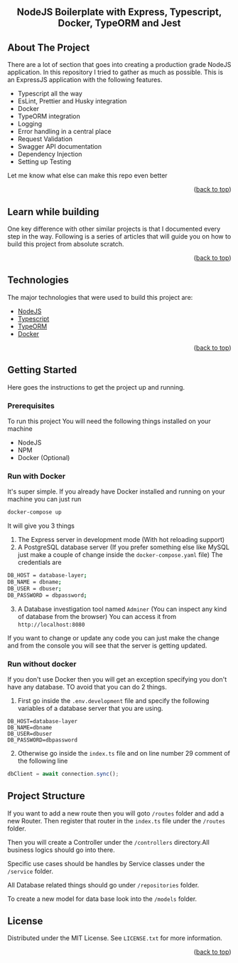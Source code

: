 <div id="top"></div>

<!-- PROJECT LOGO -->
<br />
<div align="center">
  <h2 align="center">NodeJS Boilerplate with Express, Typescript, Docker, TypeORM and Jest </h2>
</div>

## About The Project

There are a lot of section that goes into creating a production grade NodeJS application. In this repository I tried to gather as much as possible. This is an ExpressJS application with the following features.

- Typescript all the way
- EsLint, Prettier and Husky integration
- Docker
- TypeORM integration
- Logging
- Error handling in a central place
- Request Validation
- Swagger API documentation
- Dependency Injection
- Setting up Testing

Let me know what else can make this repo even better

<p align="right">(<a href="#top">back to top</a>)</p>

## Learn while building

One key difference with other similar projects is that I documented every step in the way. Following is a series of articles that will guide you on how to build this project from absolute scratch.

<p align="right">(<a href="#top">back to top</a>)</p>

## Technologies

The major technologies that were used to build this project are:

- [NodeJS](https://nodejs.org/en/)
- [Typescript](https://www.typescriptlang.org/)
- [TypeORM](https://typeorm.io/)
- [Docker](https://www.docker.com/)

<p align="right">(<a href="#top">back to top</a>)</p>

## Getting Started

Here goes the instructions to get the project up and running.

### Prerequisites

To run this project You will need the following things installed on your machine

- NodeJS
- NPM
- Docker (Optional)

### Run with Docker

It's super simple. If you already have Docker installed and running on your machine you can just run

```sh
docker-compose up
```

It will give you 3 things

1. The Express server in development mode (With hot reloading support)
2. A PostgreSQL database server (If you prefer something else like MySQL just make a couple of change inside the `docker-compose.yaml` file) The credentials are

```sh
DB_HOST = database-layer;
DB_NAME = dbname;
DB_USER = dbuser;
DB_PASSWORD = dbpassword;
```

3. A Database investigation tool named `Adminer` (You can inspect any kind of database from the browser) You can access it from `http://localhost:8080`

If you want to change or update any code you can just make the change and from the console you will see that the server is getting updated.

### Run without docker

If you don't use Docker then you will get an exception specifying you don't have any database.
TO avoid that you can do 2 things.

1. First go inside the `.env.development` file and specify the following variables of a database server that you are using.

```
DB_HOST=database-layer
DB_NAME=dbname
DB_USER=dbuser
DB_PASSWORD=dbpassword
```

2. Otherwise go inside the `index.ts` file and on line number 29 comment of the following line

```js
dbClient = await connection.sync();
```

## Project Structure

If you want to add a new route then you will goto `/routes` folder and add a new Router.
Then register that router in the `index.ts` file under the `/routes` folder.

Then you will create a Controller under the `/controllers` directory.All business logics should go into there.

Specific use cases should be handles by Service classes under the `/service` folder.

All Database related things should go under `/repositories` folder.

To create a new model for data base look into the `/models` folder.

## License

Distributed under the MIT License. See `LICENSE.txt` for more information.

<p align="right">(<a href="#top">back to top</a>)</p>
